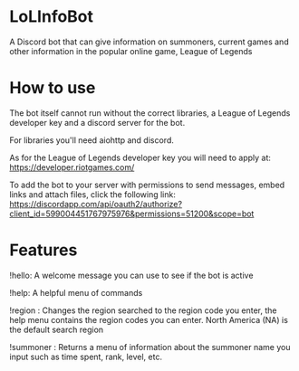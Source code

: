 # LoLInfoBot
A Discord bot that can give information on summoners, current games and other information in the popular online game, League of Legends

# How to use
The bot itself cannot run without the correct libraries, a League of Legends developer key and a discord server for the bot.

For libraries you'll need aiohttp and discord.

As for the League of Legends developer key you will need to apply at: https://developer.riotgames.com/

To add the bot to your server with permissions to send messages, embed links and attach files,
click the following link: https://discordapp.com/api/oauth2/authorize?client_id=599004451767975976&permissions=51200&scope=bot


# Features
!hello: A welcome message you can use to see if the bot is active

!help: A helpful menu of commands

!region <Region Code>: Changes the region searched to the region code you enter, the help menu contains the region codes you can enter. North America (NA) is the default search region

!summoner <Summoner Name>: Returns a menu of information about the summoner name you input such as time spent, rank, level, etc.
